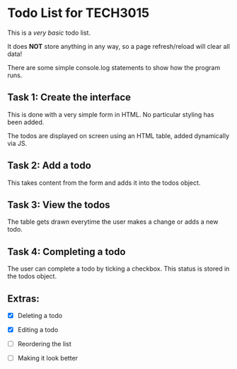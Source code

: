 # Todo List for TECH3015

This is a *very basic* todo list. 

It does **NOT** store anything in any way, so a page refresh/reload will clear all data!

There are some simple console.log statements to show how the program runs.

## Task 1: Create the interface

This is done with a very simple form in HTML. No particular styling has been added.

The todos are displayed on screen using an HTML table, added dynamically via JS.

## Task 2: Add a todo

This takes content from the form and adds it into the todos object.

## Task 3: View the todos

The table gets drawn everytime the user makes a change or adds a new todo.

## Task 4: Completing a todo

The user can complete a todo by ticking a checkbox. This status is stored in the todos object.

## Extras:

- [x] Deleting a todo
- [x] Editing a todo
- [ ] Reordering the list
- [ ] Making it look better

